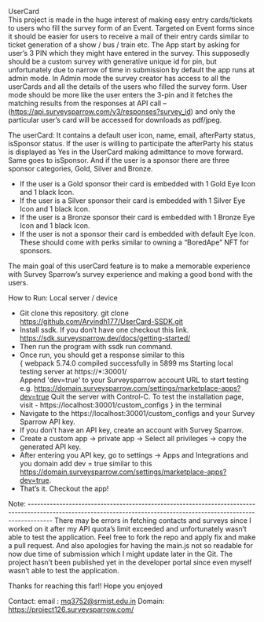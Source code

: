 UserCard  
	This project is made in the huge interest of making easy entry cards/tickets to users who fill the survey form of an Event. Targeted on Event forms since it should be easier for users to receive a mail of their entry cards similar to ticket generation of a show / bus / train etc. 
	The App start by asking for user’s 3 PIN which they might have entered in the survey. This supposedly should be a custom survey with generative unique id for pin, but unfortunately due to narrow of time in submission by default the app runs at admin mode. 
	In Admin mode the survey creator has access to all the userCards and all the details of the users who filled the survey form. 
	User mode should be more like the user enters the 3-pin and it fetches the matching results from the responses at API call – (https://api.surveysparrow.com/v3/responses?survey_id) and only the particular user’s card will be accessed for downloads as pdf/jpeg.  

The userCard:
	It contains a default user icon, name, email, afterParty status, isSponsor status. If the user is willing to participate the afterParty his status is displayed as Yes in the UserCard making admittance to move forward. Same goes to isSponsor. 
	And if the user is a sponsor there are three sponsor categories, Gold, Silver and Bronze. 
-	If the user is a Gold sponsor their card is embedded with 1 Gold Eye Icon and 1 black Icon. 
-	If the user is a Silver sponsor their card is embedded with 1 Silver Eye Icon and 1 black Icon. 
-	If the user is a Bronze sponsor their card is embedded with 1 Bronze Eye Icon and 1 black Icon. 
-	If the user is not a sponsor their card is embedded with default Eye Icon. 
These should come with perks similar to owning a “BoredApe” NFT for sponsors. 

The main goal of this userCard feature is to make a memorable experience with Survey Sparrow’s  survey experience and making a good bond with the users. 

How to Run:
Local server / device
-	Git clone this repository.
git clone https://github.com/Arvindh177/UserCard-SSDK.git
-	Install ssdk. If you don’t have one checkout this link. https://sdk.surveysparrow.dev/docs/getting-started/
-	Then run the program with ssdk run command. 
-	Once run, you should get a response similar to this  
{
webpack 5.74.0 compiled successfully in 5899 ms
Starting local testing server at https://*:30001/    
Append 'dev=true' to your Surveysparrow account URL to start testing
e.g. https://domain.surveysparrow.com/settings/marketplace-apps?dev=true
Quit the server with Control-C.
To test the installation page, visit - https://localhost:30001/custom_configs
} in the terminal 
-	Navigate to the  https://localhost:30001/custom_configs and your Survey Sparrow API key. 
-	If you don’t have an API key, create an account with Survey Sparrow. 
-	Create a custom app -> private app -> Select all privileges -> copy the generated API key.
-	After entering you API key, go to settings -> Apps and Integrations and you domain add dev = true similar to this https://domain.surveysparrow.com/settings/marketplace-apps?dev=true. 
-	That’s it. Checkout the app!

Note: --------------------------------------------------------------------------------------------------------------------------------------------------------------------
	There may be errors in fetching contacts and surveys since I worked on it after my API quota’s limit exceeded and unfortunately wasn’t able to test the application. Feel free to fork the repo and apply fix and make a pull request. 
	And also apologies for having the main.js not so readable for now due time of submission which I might update later in the Git. 
	The project hasn’t been published yet in the developer portal since even myself wasn’t able to test the application. 

Thanks for reaching this far!! Hope you enjoyed

Contact: 
email : mq3752@srmist.edu.in
Domain: https://project126.surveysparrow.com/
